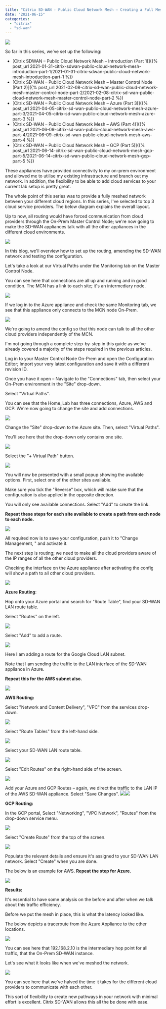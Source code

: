 ```yaml
---
title: "Citrix SD-WAN - Public Cloud Network Mesh – Creating a Full Mesh (Part 6)"
date: "2021-06-15"
categories: 
  - "citrix"
  - "sd-wan"
---
```


![](images/061521_1622_CitrixSDWAN1.jpg)

So far in this series, we've set up the following:

- [Citrix SDWAN – Public Cloud Network Mesh – Introduction (Part 1)]({% post_url 2021-01-31-citrix-sdwan-public-cloud-network-mesh-introduction-part-1/2021-01-31-citrix-sdwan-public-cloud-network-mesh-introduction-part-1 %})
- [Citrix SD-WAN – Public Cloud Network Mesh – Master Control Node (Part 2)]({% post_url 2021-02-08-citrix-sd-wan-public-cloud-network-mesh-master-control-node-part-2/2021-02-08-citrix-sd-wan-public-cloud-network-mesh-master-control-node-part-2 %})
- [Citrix SD-WAN – Public Cloud Network Mesh – Azure (Part 3)]({% post_url 2021-04-05-citrix-sd-wan-public-cloud-network-mesh-azure-part-3/2021-04-05-citrix-sd-wan-public-cloud-network-mesh-azure-part-3 %})
- [Citrix SD-WAN – Public Cloud Network Mesh – AWS (Part 4)]({% post_url 2021-06-09-citrix-sd-wan-public-cloud-network-mesh-aws-part-4/2021-06-09-citrix-sd-wan-public-cloud-network-mesh-aws-part-4 %})
- [Citrix SD-WAN – Public Cloud Network Mesh – GCP (Part 5)]({% post_url 2021-06-14-citrix-sd-wan-public-cloud-network-mesh-gcp-part-5/2021-06-14-citrix-sd-wan-public-cloud-network-mesh-gcp-part-5 %})

These appliances have provided connectivity to my on-prem environment and allowed me to utilise my existing infrastructure and branch out my network. In addition, the flexibility to be able to add cloud services to your current lab setup is pretty great.

The whole point of this series was to provide a fully meshed network between your different cloud regions. In this series, I've selected to top 3 cloud service providers. The below diagram explains the overall layout.

Up to now, all routing would have forced communication from cloud providers through the On-Prem Master Control Node; we're now going to make the SD-WAN appliances talk with all the other appliances in the different cloud environments.

![](images/061521_1622_CitrixSDWAN2.png)

In this blog, we'll overview how to set up the routing, amending the SD-WAN network and testing the configuration.

Let's take a look at our Virtual Paths under the Monitoring tab on the Master Control Node.

You can see here that connections are all up and running and in good condition. The MCN has a link to each site; it's an intermediary node.

![](images/061521_1622_CitrixSDWAN3.png)

If we log in to the Azure appliance and check the same Monitoring tab, we see that this appliance only connects to the MCN node On-Prem.

![](images/061521_1622_CitrixSDWAN4.png)

We're going to amend the config so that this node can talk to all the other cloud providers independently of the MCN.

I'm not going through a complete step-by-step in this guide as we've already covered a majority of the steps required in the previous articles.

Log in to your Master Control Node On-Prem and open the Configuration Editor; Import your very latest configuration and save it with a different revision ID.

Once you have it open – Navigate to the "Connections" tab, then select your On-Prem environment in the "Site" drop-down.

Select "Virtual Paths".

You can see that the Home\_Lab has three connections, Azure, AWS and GCP. We're now going to change the site and add connections.

![](images/061521_1622_CitrixSDWAN5.png)

Change the "Site" drop-down to the Azure site. Then, select "Virtual Paths".

You'll see here that the drop-down only contains one site.

![](images/061521_1622_CitrixSDWAN6.png)

Select the "+ Virtual Path" button.

![](images/061521_1622_CitrixSDWAN7.png)

You will now be presented with a small popup showing the available options. First, select one of the other sites available.

Make sure you tick the "Reverse" box, which will make sure that the configuration is also applied in the opposite direction.

You will only see available connections. Select "Add" to create the link.

**Repeat these steps for each site available to create a path from each node to each node.**

![](images/061521_1622_CitrixSDWAN8.png)

All required now is to save your configuration, push it to "Change Management, " and activate it.

The next step is routing; we need to make all the cloud providers aware of the IP ranges of all the other cloud providers.

Checking the interface on the Azure appliance after activating the config will show a path to all other cloud providers.

![](images/061521_1622_CitrixSDWAN9.png)

**Azure Routing:**

Hop onto your Azure portal and search for "Route Table", find your SD-WAN LAN route table.

Select "Routes" on the left.

![](images/061521_1622_CitrixSDWAN10.png)

Select "Add" to add a route.

![](images/061521_1622_CitrixSDWAN11.png)

Here I am adding a route for the Google Cloud LAN subnet.

Note that I am sending the traffic to the LAN interface of the SD-WAN appliance in Azure.

**Repeat this for the AWS subnet also.**

![](images/061521_1622_CitrixSDWAN12.png)

**AWS Routing:**

Select "Network and Content Delivery", "VPC" from the services drop-down.

![](images/061521_1622_CitrixSDWAN13.png)

Select "Route Tables" from the left-hand side.

![](images/061521_1622_CitrixSDWAN14.png)

Select your SD-WAN LAN route table.

![](images/061521_1622_CitrixSDWAN15.png)

Select "Edit Routes" on the right-hand side of the screen.

![](images/061521_1622_CitrixSDWAN16.png)

Add your Azure and GCP Routes – again, we direct the traffic to the LAN IP of the AWS SD-WAN appliance. Select "Save Changes". ![](images/061521_1622_CitrixSDWAN17.png)![](images/061521_1622_CitrixSDWAN18.png)

**GCP Routing:**

In the GCP portal, Select "Networking", "VPC Network", "Routes" from the drop-down service menu.

![](images/061521_1622_CitrixSDWAN19.png)

Select "Create Route" from the top of the screen.

![](images/061521_1622_CitrixSDWAN20.png)

Populate the relevant details and ensure it's assigned to your SD-WAN LAN network. Select "Create" when you are done.

The below is an example for AWS. **Repeat the step for Azure.**

![](images/061521_1622_CitrixSDWAN21.png)

**Results:**

It's essential to have some analysis on the before and after when we talk about this traffic efficiency.

Before we put the mesh in place, this is what the latency looked like.

The below depicts a traceroute from the Azure Appliance to the other locations.

![](images/061521_1622_CitrixSDWAN22.png)

You can see here that 192.168.2.10 is the intermediary hop point for all traffic, that the On-Prem SD-WAN instance.

Let's see what it looks like when we've meshed the network.

![](images/061521_1622_CitrixSDWAN23.png)

You can see here that we've halved the time it takes for the different cloud providers to communicate with each other.

This sort of flexibility to create new pathways in your network with minimal effort is excellent. Citrix SD-WAN allows this all the be done with ease.
